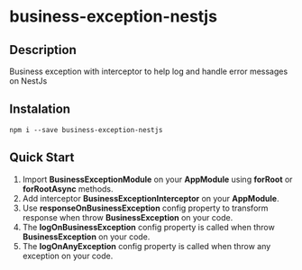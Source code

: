 # business-exception-nestjs

## Description
Business exception with interceptor to help log and handle error messages on NestJs

## Instalation
```npm i --save business-exception-nestjs```

## Quick Start
<ol>
    <li>Import <b>BusinessExceptionModule</b> on your <b>AppModule</b> using <b>forRoot</b> or <b>forRootAsync</b> methods.</li>
    <li>Add interceptor <b>BusinessExceptionInterceptor</b> on your <b>AppModule</b>.</li>
    <li>Use <b>responseOnBusinessException</b> config property to transform response when throw <b>BusinessException</b> on your code.</li>
    <li>The <b>logOnBusinessException</b> config property is called when throw <b>BusinessException</b> on your code.</li>
    <li>The <b>logOnAnyException</b> config property is called when throw any exception on your code.</li>
</ol>